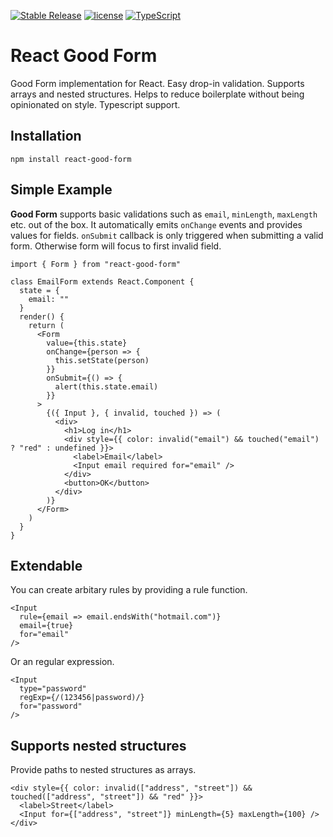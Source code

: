 [![Stable Release](https://img.shields.io/npm/v/react-good-form.svg)](https://npm.im/react-good-form)
[![license](https://badgen.now.sh/badge/license/MIT)](./LICENSE)
[![TypeScript](https://badges.frapsoft.com/typescript/code/typescript.svg?v=101)](https://github.com/ellerbrock/typescript-badges/)

# React Good Form

Good Form implementation for React. Easy drop-in validation. Supports arrays and nested structures. Helps to reduce boilerplate without being opinionated on style. Typescript support.

## Installation

```
npm install react-good-form
```

## Simple Example

**Good Form** supports basic validations such as `email`, `minLength`, `maxLength` etc. out of the box. It automatically emits `onChange` events and provides values for fields. `onSubmit` callback is only triggered when submitting a valid form. Otherwise form will focus to first invalid field.

```JSX
import { Form } from "react-good-form"

class EmailForm extends React.Component {
  state = {
    email: ""
  }
  render() {
    return (
      <Form
        value={this.state}
        onChange={person => {
          this.setState(person)
        }}
        onSubmit={() => {
          alert(this.state.email)
        }}
      >
        {({ Input }, { invalid, touched }) => (
          <div>
            <h1>Log in</h1>
            <div style={{ color: invalid("email") && touched("email") ? "red" : undefined }}>
              <label>Email</label>
              <Input email required for="email" />
            </div>
            <button>OK</button>
          </div>
        )}
      </Form>
    )
  }
}
```

## Extendable

You can create arbitary rules by providing a rule function.

```JSX
<Input
  rule={email => email.endsWith("hotmail.com")}
  email={true}
  for="email"
/>
```

Or an regular expression.

```JSX
<Input
  type="password"
  regExp={/(123456|password)/}
  for="password"
/>
```

## Supports nested structures

Provide paths to nested structures as arrays.

```JSX
<div style={{ color: invalid(["address", "street"]) && touched(["address", "street"]) && "red" }}>
  <label>Street</label>
  <Input for={["address", "street"]} minLength={5} maxLength={100} />
</div>
```
